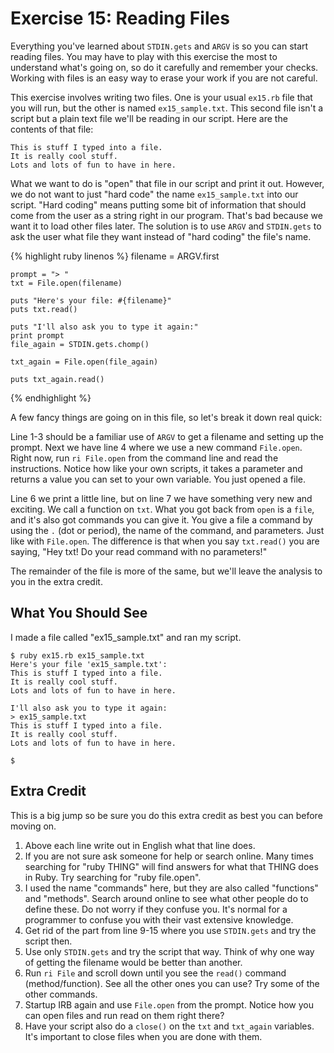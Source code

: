# Exercise 15: Reading Files
Everything you've learned about `STDIN.gets` and `ARGV` is so you can start reading files. You may have to play with this exercise the most to understand what's going on, so do it carefully and remember your checks. Working with files is an easy way to erase your work if you are not careful.

This exercise involves writing two files. One is your usual `ex15.rb` file that you will run, but the other is named `ex15_sample.txt`. This second file isn't a script but a plain text file we'll be reading in our script. Here are the contents of that file:

    This is stuff I typed into a file.
    It is really cool stuff.
    Lots and lots of fun to have in here.

What we want to do is "open" that file in our script and print it out. However, we do not want to just "hard code" the name `ex15_sample.txt` into our script. "Hard coding" means putting some bit of information that should come from the user as a string right in our program. That's bad because we want it to load other files later. The solution is to use `ARGV` and `STDIN.gets` to ask the user what file they want instead of "hard coding" the file's name.

{% highlight ruby linenos %}
    filename = ARGV.first
    
    prompt = "> "
    txt = File.open(filename)
    
    puts "Here's your file: #{filename}"
    puts txt.read()
    
    puts "I'll also ask you to type it again:"
    print prompt
    file_again = STDIN.gets.chomp()
    
    txt_again = File.open(file_again)
    
    puts txt_again.read()
{% endhighlight %}

A few fancy things are going on in this file, so let's break it down real quick:

Line 1-3 should be a familiar use of `ARGV` to get a filename and setting up the prompt. Next we have line 4 where we use a new command `File.open`. Right now, run `ri File.open` from the command line and read the instructions. Notice how like your own scripts, it takes a parameter and returns a value you can set to your own variable. You just opened a file.

Line 6 we print a little line, but on line 7 we have something very new and exciting. We call a function on `txt`. What you got back from `open` is a `file`, and it's also got commands you can give it. You give a file a command by using the `.` (dot or period), the name of the command, and parameters. Just like with `File.open`. The difference is that when you say `txt.read()` you are saying, "Hey txt! Do your read command with no parameters!"

The remainder of the file is more of the same, but we'll leave the analysis to you in the extra credit.

## What You Should See
I made a file called "ex15_sample.txt" and ran my script.

    $ ruby ex15.rb ex15_sample.txt 
    Here's your file 'ex15_sample.txt':
    This is stuff I typed into a file.
    It is really cool stuff.
    Lots and lots of fun to have in here.
    
    I'll also ask you to type it again:
    > ex15_sample.txt
    This is stuff I typed into a file.
    It is really cool stuff.
    Lots and lots of fun to have in here.
    
    $

## Extra Credit
This is a big jump so be sure you do this extra credit as best you can before moving on.

1. Above each line write out in English what that line does.
2. If you are not sure ask someone for help or search online. Many times searching for "ruby THING" will find answers for what that THING does in Ruby. Try searching for "ruby file.open".
3. I used the name "commands" here, but they are also called "functions" and "methods". Search around online to see what other people do to define these. Do not worry if they confuse you. It's normal for a programmer to confuse you with their vast extensive knowledge.
4. Get rid of the part from line 9-15 where you use `STDIN.gets` and try the script then.
5. Use only `STDIN.gets` and try the script that way. Think of why one way of getting the filename would be better than another.
6. Run `ri File` and scroll down until you see the `read()` command (method/function). See all the other ones you can use?  Try some of the other commands.
7. Startup IRB again and use `File.open` from the prompt. Notice how you can open files and run read on them right there?
8. Have your script also do a `close()` on the `txt` and `txt_again` variables. It's important to close files when you are done with them.
